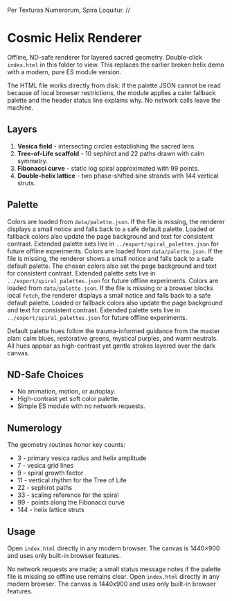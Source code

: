 Per Texturas Numerorum, Spira Loquitur.  //
# Cosmic Helix Renderer

Offline, ND-safe renderer for layered sacred geometry. Double-click `index.html` in this folder to view. This replaces the earlier broken helix demo with a modern, pure ES module version.

The HTML file works directly from disk: if the palette JSON cannot be read because of local browser restrictions, the module applies a calm fallback palette and the header status line explains why. No network calls leave the machine.

## Layers
1. **Vesica field** - intersecting circles establishing the sacred lens.
2. **Tree-of-Life scaffold** - 10 sephirot and 22 paths drawn with calm symmetry.
3. **Fibonacci curve** - static log spiral approximated with 99 points.
4. **Double-helix lattice** - two phase-shifted sine strands with 144 vertical struts.

## Palette
Colors are loaded from `data/palette.json`. If the file is missing, the renderer displays a small notice and falls back to a safe default palette. Loaded or fallback colors also update the page background and text for consistent contrast. Extended palette sets live in `../export/spiral_palettes.json` for future offline experiments.
Colors are loaded from `data/palette.json`. If the file is missing, the renderer shows a small notice and falls back to a safe default palette. The chosen colors also set the page background and text for consistent contrast. Extended palette sets live in `../export/spiral_palettes.json` for future offline experiments.
Colors are loaded from `data/palette.json`. If the file is missing or a browser blocks local `fetch`, the renderer displays a small notice and falls back to a safe default palette. Loaded or fallback colors also update the page background and text for consistent contrast. Extended palette sets live in `../export/spiral_palettes.json` for future offline experiments.

Default palette hues follow the trauma-informed guidance from the master plan: calm blues, restorative greens, mystical purples, and warm neutrals. All hues appear as high-contrast yet gentle strokes layered over the dark canvas.

## ND-Safe Choices
- No animation, motion, or autoplay.
- High-contrast yet soft color palette.
- Simple ES module with no network requests.

## Numerology
The geometry routines honor key counts:
- 3 - primary vesica radius and helix amplitude
- 7 - vesica grid lines
- 9 - spiral growth factor
- 11 - vertical rhythm for the Tree of Life
- 22 - sephirot paths
- 33 - scaling reference for the spiral
- 99 - points along the Fibonacci curve
- 144 - helix lattice struts

## Usage
Open `index.html` directly in any modern browser. The canvas is 1440×900 and uses only built-in browser features.

No network requests are made; a small status message notes if the palette file is missing so offline use remains clear.
Open `index.html` directly in any modern browser. The canvas is 1440x900 and uses only built-in browser features.
